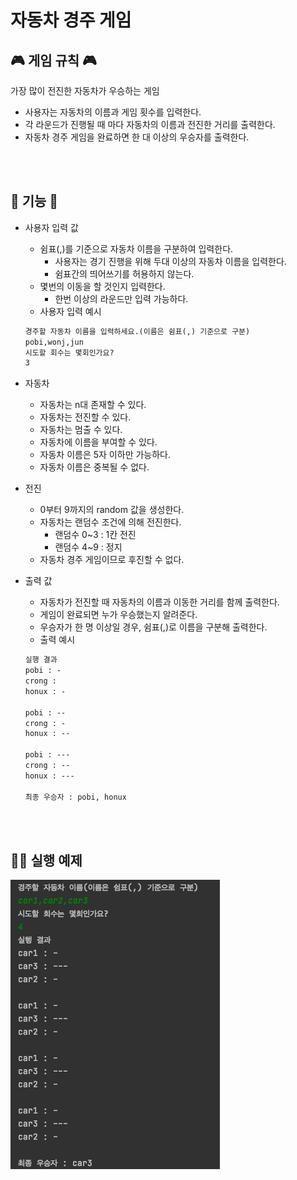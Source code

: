 # 자동차 경주 게임 

## 🎮 게임 규칙 🎮

가장 많이 전진한 자동차가 우승하는 게임

- 사용자는 자동차의 이름과 게임 횟수를 입력한다.
- 각 라운드가 진행될 때 마다 자동차의 이름과 전진한 거리를 출력한다.
- 자동차 경주 게임을 완료하면 한 대 이상의 우승자를 출력한다.

<br><br>

##  🚗 기능 🚗

- 사용자 입력 값
    - 쉼표(,)를 기준으로 자동차 이름을 구분하여 입력한다.
        - 사용자는 경기 진행을 위해 두대 이상의 자동차 이름을 입력한다.
        - 쉼표간의 띄어쓰기를 허용하지 않는다.
    - 몇번의 이동을 할 것인지 입력한다.
        - 한번 이상의 라운드만 입력 가능하다.
    - 사용자 입력 예시
    ```html
    경주할 자동차 이름을 입력하세요.(이름은 쉼표(,) 기준으로 구분) 
    pobi,wonj,jun
    시도할 회수는 몇회인가요? 
    3
    ```

- 자동차
    - 자동차는 n대 존재할 수 있다.
    - 자동차는 전진할 수 있다.
    - 자동차는 멈출 수 있다.
    - 자동차에 이름을 부여할 수 있다.
    - 자동차 이름은 5자 이하만 가능하다.
    - 자동차 이름은 중복될 수 없다. 
- 전진
    - 0부터 9까지의 random 값을 생성한다.
    - 자동차는 랜덤수 조건에 의해 전진한다.
        - 랜덤수 0~3 : 1칸 전진
        - 랜덤수 4~9 : 정지
    - 자동차 경주 게임이므로 후진할 수 없다.
- 출력 값
    - 자동차가 전진할 때 자동차의 이름과 이동한 거리를 함께 출력한다.
    - 게임이 완료되면 누가 우승했는지 알려준다.
    - 우승자가 한 명 이상일 경우, 쉼표(,)로 이름을 구분해 출력한다.
    - 출력 예시   
    ```html
    실행 결과
    pobi : -
    crong : 
    honux : -
      
    pobi : --
    crong : -
    honux : --
      
    pobi : ---
    crong : --
    honux : ---
      
    최종 우승자 : pobi, honux
    ```

<br><br>


## 🚗💨 실행 예제
![img.png](image/img.png)
